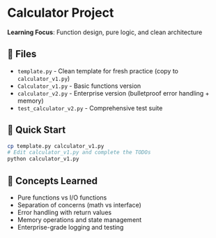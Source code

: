 # Calculator Project

**Learning Focus**: Function design, pure logic, and clean architecture

## 📁 Files

- `template.py` - Clean template for fresh practice (copy to `calculator_v1.py`)
- `Calculator_v1.py` - Basic functions version
- `calculator_v2.py` - Enterprise version (bulletproof error handling + memory)
- `test_calculator_v2.py` - Comprehensive test suite

## 🎯 Quick Start

```bash
cp template.py calculator_v1.py
# Edit calculator_v1.py and complete the TODOs
python calculator_v1.py
```

## 🚀 Concepts Learned

- Pure functions vs I/O functions
- Separation of concerns (math vs interface)
- Error handling with return values
- Memory operations and state management
- Enterprise-grade logging and testing
